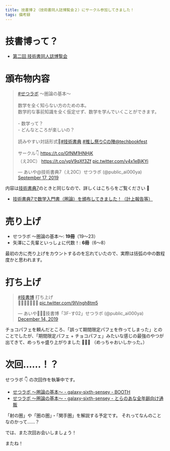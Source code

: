 ```yaml
---
title: 技書博２（技術書同人誌博覧会２）にサークル参加してきました！
tags: 備考録
---
```


# 技書博って？

- [第二回 技術書同人誌博覧会](https://gishohaku.dev/)

# 頒布物内容

<blockquote class="twitter-tweet"><p lang="ja" dir="ltr"><a href="https://twitter.com/hashtag/%E3%81%9B%E3%81%A4%E3%83%A9%E3%83%9C?src=hash&amp;ref_src=twsrc%5Etfw">#せつラボ</a> 〜圏論の基本〜<br><br>数学を全く知らない方のための本。<br>数学的な事前知識を全く仮定せず、数学を学んでいくことができます。<br><br>- 数学って？<br>- どんなところが楽しいの？<br><br>読みやすい対話形式🐬<a href="https://twitter.com/hashtag/%E6%8A%80%E8%A1%93%E6%9B%B8%E5%85%B8?src=hash&amp;ref_src=twsrc%5Etfw">#技術書典</a> <a href="https://twitter.com/hashtag/%E6%8E%A8%E3%81%97%E7%A5%AD%E3%82%8AC%E3%81%AE%E9%99%A3?src=hash&amp;ref_src=twsrc%5Etfw">#推し祭りCの陣</a><a href="https://twitter.com/techbookfest?ref_src=twsrc%5Etfw">@techbookfest</a><br><br>サークル👇️ <a href="https://t.co/GfNM1HNHjK">https://t.co/GfNM1HNHjK</a><br>（え20C） <a href="https://t.co/ypV9qXf3Zf">https://t.co/ypV9qXf3Zf</a> <a href="https://t.co/y4x1eBjKYi">pic.twitter.com/y4x1eBjKYi</a></p>&mdash; あいや@技術書典7（え20C）せつラボ (@public_ai000ya) <a href="https://twitter.com/public_ai000ya/status/1173914515806670848?ref_src=twsrc%5Etfw">September 17, 2019</a></blockquote> <script async src="https://platform.twitter.com/widgets.js" charset="utf-8"></script>

内容は[技術書典7](2019-09-23-techbookfest7.html)のときと同じなので、詳しくはこちらをご覧ください :bow:

- [技術書典7で数学入門書（圏論）を頒布してきました！（計上報告等）](2019-09-23-techbookfest7.html)

# 売り上げ

- せつラボ 〜圏論の基本〜: **19冊**（19〜23）
- 矢澤にこ先輩といっしょに代数！: **6冊**（6〜8）

最初の方に売り上げをカウントするのを忘れていたので、実際は括弧の中の数程度かと思われます。

# 打ち上げ

<blockquote class="twitter-tweet"><p lang="ja" dir="ltr"><a href="https://twitter.com/hashtag/%E6%8A%80%E6%9B%B8%E5%8D%9A?src=hash&amp;ref_src=twsrc%5Etfw">#技書博</a> 打ち上げ<br>💫✨🎉🎉🎉✨💫 <a href="https://t.co/9IVngh8tm5">pic.twitter.com/9IVngh8tm5</a></p>&mdash; あいや🤘🙄🤘技書博「3F-す02」せつラボ (@public_ai000ya) <a href="https://twitter.com/public_ai000ya/status/1205793813001695233?ref_src=twsrc%5Etfw">December 14, 2019</a></blockquote> <script async src="https://platform.twitter.com/widgets.js" charset="utf-8"></script>

チョコパフェを頼んだところ、「誤って期間限定パフェを作ってしまった」とのことでしたが、「期間限定パフェ + チョコパフェ」みたいな感じの最強のやつが出てきて、めっちゃ盛り上がりました 🤟🙄🤟
（めっちゃおいしかった。）

# 次回……！？

せつラボ :point_down: の次回作を執筆中です。

- [せつラボ 〜圏論の基本〜 - galaxy-sixth-sensey - BOOTH](https://ec.toranoana.shop/tora/ec/item/040030721516)
- [せつラボ ～圏論の基本～ - galaxy-sixth-sensey - とらのあな全年齢向け通販](https://ec.toranoana.shop/tora/ec/item/040030721516)

「射の圏」や「圏の圏」・「関手圏」を解説する予定です。
それってなんのことなのかって……？

では、また次回お会いしましょう！

またね！
